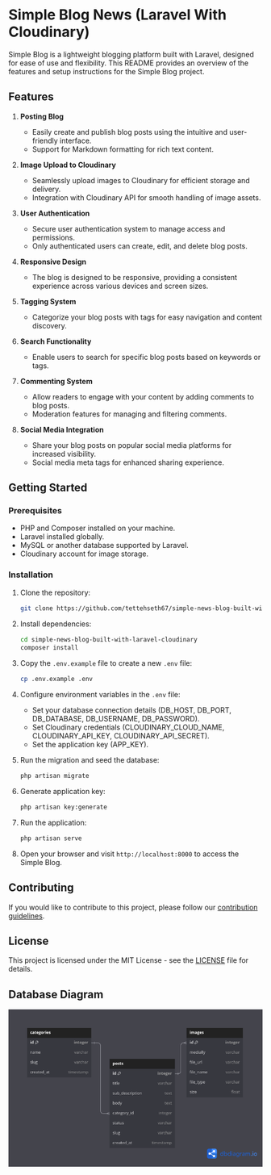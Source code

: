 # Simple Blog News (Laravel With Cloudinary)

Simple Blog is a lightweight blogging platform built with Laravel, designed for ease of use and flexibility. This README provides an overview of the features and setup instructions for the Simple Blog project.

## Features

1. **Posting Blog**

   - Easily create and publish blog posts using the intuitive and user-friendly interface.
   - Support for Markdown formatting for rich text content.

2. **Image Upload to Cloudinary**

   - Seamlessly upload images to Cloudinary for efficient storage and delivery.
   - Integration with Cloudinary API for smooth handling of image assets.

3. **User Authentication**

   - Secure user authentication system to manage access and permissions.
   - Only authenticated users can create, edit, and delete blog posts.

4. **Responsive Design**

   - The blog is designed to be responsive, providing a consistent experience across various devices and screen sizes.

5. **Tagging System**

   - Categorize your blog posts with tags for easy navigation and content discovery.

6. **Search Functionality**

   - Enable users to search for specific blog posts based on keywords or tags.

7. **Commenting System**

   - Allow readers to engage with your content by adding comments to blog posts.
   - Moderation features for managing and filtering comments.

8. **Social Media Integration**
   - Share your blog posts on popular social media platforms for increased visibility.
   - Social media meta tags for enhanced sharing experience.

## Getting Started

### Prerequisites

- PHP and Composer installed on your machine.
- Laravel installed globally.
- MySQL or another database supported by Laravel.
- Cloudinary account for image storage.

### Installation

1. Clone the repository:

   ```bash
   git clone https://github.com/tettehseth67/simple-news-blog-built-with-laravel-cloudinary.git
   ```

2. Install dependencies:

   ```bash
   cd simple-news-blog-built-with-laravel-cloudinary
   composer install
   ```

3. Copy the `.env.example` file to create a new `.env` file:

   ```bash
   cp .env.example .env
   ```

4. Configure environment variables in the `.env` file:

   - Set your database connection details (DB_HOST, DB_PORT, DB_DATABASE, DB_USERNAME, DB_PASSWORD).
   - Set Cloudinary credentials (CLOUDINARY_CLOUD_NAME, CLOUDINARY_API_KEY, CLOUDINARY_API_SECRET).
   - Set the application key (APP_KEY).

5. Run the migration and seed the database:

   ```bash
   php artisan migrate
   ```

6. Generate application key:

   ```bash
   php artisan key:generate
   ```

7. Run the application:

   ```bash
   php artisan serve
   ```

8. Open your browser and visit `http://localhost:8000` to access the Simple Blog.

## Contributing

If you would like to contribute to this project, please follow our [contribution guidelines](CONTRIBUTING.md).

## License

This project is licensed under the MIT License - see the [LICENSE](LICENSE) file for details.


## Database Diagram 
![Alt text](<DB DIagram.png>)